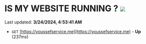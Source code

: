 # IS MY WEBSITE RUNNING ? [![](https://img.shields.io/static/v1?label=Sponsor&message=%E2%9D%A4&logo=GitHub&color=%23fe8e86)](https://github.com/sponsors/<username>)

Last updated: **3/24/2024, 4:53:41 AM**

- `GET` [https://youssefservice.me](https://youssefservice.me) - **Up** (237ms)
